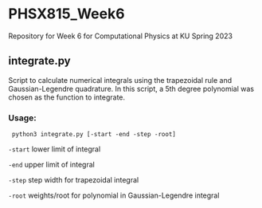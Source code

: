 # PHSX815_Week6
Repository for Week 6 for Computational Physics at KU Spring 2023 

## integrate.py
Script to calculate numerical integrals using the trapezoidal rule and Gaussian-Legendre quadrature. In this script, a 5th degree polynomial was chosen as the function to integrate.

### Usage:

` python3 integrate.py [-start -end -step -root]`


`-start` lower limit of integral 


`-end`   upper limit of integral 


`-step`  step width for trapezoidal integral 


`-root`  weights/root for polynomial in Gaussian-Legendre integral 
